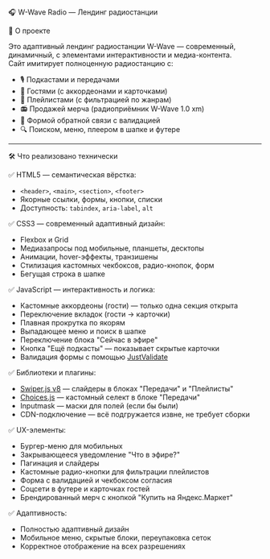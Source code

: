 🎧 W-Wave Radio — Лендинг радиостанции

📖 О проекте

Это адаптивный лендинг радиостанции W-Wave — современный, динамичный, с элементами интерактивности и медиа-контента.  
Сайт имитирует полноценную радиостанцию с:

- 🎙️ Подкастами и передачами
- 👥 Гостями (с аккордеонами и карточками)
- 🎵 Плейлистами (с фильтрацией по жанрам)
- 📻 Продажей мерча (радиоприёмник W-Wave 1.0 xm)
- 📝 Формой обратной связи с валидацией
- 🔍 Поиском, меню, плеером в шапке и футере

---

🛠 Что реализовано технически

✅ HTML5 — семантическая вёрстка:
- `<header>`, `<main>`, `<section>`, `<footer>`
- Якорные ссылки, формы, кнопки, списки
- Доступность: `tabindex`, `aria-label`, `alt`

✅ CSS3 — современный адаптивный дизайн:
- Flexbox и Grid
- Медиазапросы под мобильные, планшеты, десктопы
- Анимации, hover-эффекты, транзишены
- Стилизация кастомных чекбоксов, радио-кнопок, форм
- Бегущая строка в шапке

✅ JavaScript — интерактивность и логика:
- Кастомные аккордеоны (гости) — только одна секция открыта
- Переключение вкладок (гости → карточки)
- Плавная прокрутка по якорям
- Выпадающее меню и поиск в шапке
- Переключение блока "Сейчас в эфире"
- Кнопка "Ещё подкасты" — показывает скрытые карточки
- Валидация формы с помощью [JustValidate](https://github.com/horprogs/Just-validate)

✅ Библиотеки и плагины:
- [Swiper.js v8](https://swiperjs.com/) — слайдеры в блоках "Передачи" и "Плейлисты"
- [Choices.js](https://choices-js.github.io/Choices/) — кастомный селект в блоке "Передачи"
- Inputmask — маски для полей (если бы были)
- CDN-подключение — всё подгружается извне, не требует сборки

✅ UX-элементы:
- Бургер-меню для мобильных
- Закрывающееся уведомление "Что в эфире?"
- Пагинация и слайдеры
- Кастомные радио-кнопки для фильтрации плейлистов
- Форма с валидацией и чекбоксом согласия
- Соцсети в футере и карточках гостей
- Брендированный мерч с кнопкой "Купить на Яндекс.Маркет"

✅ Адаптивность:
- Полностью адаптивный дизайн
- Мобильное меню, скрытые блоки, переупаковка сеток
- Корректное отображение на всех разрешениях
